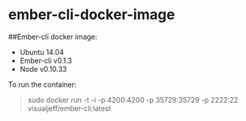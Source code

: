 ember-cli-docker-image
======================

##Ember-cli docker image:

* Ubuntu 14.04
* Ember-cli v0.1.3
* Node v0.10.33

To run the container:

> sudo docker run -t -i -p 4200:4200 -p 35729:35729 -p 2222:22 visualjeff/ember-cli:latest
